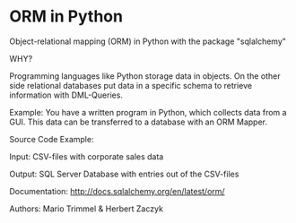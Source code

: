 # ORM in Python

Object-relational mapping (ORM) in Python with the package "sqlalchemy"

WHY?

Programming languages like Python storage data in objects. On the other side relational databases put data in a specific schema to retrieve information with DML-Queries.

Example: You have a written program in Python, which collects data from a GUI. This data can be transferred to a database with an ORM Mapper.

Source Code Example:

Input: CSV-files with corporate sales data

Output: SQL Server Database with entries out of the CSV-files

Documentation:
http://docs.sqlalchemy.org/en/latest/orm/

Authors: Mario Trimmel & Herbert Zaczyk
